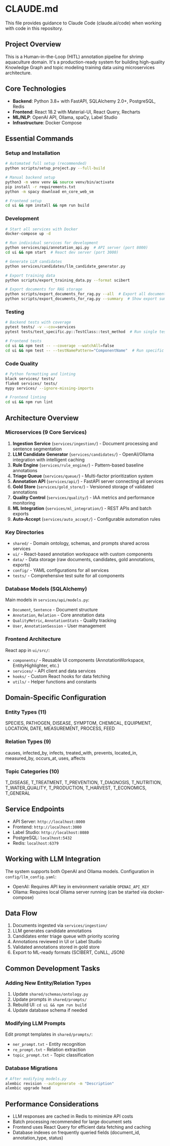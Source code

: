 # CLAUDE.md

This file provides guidance to Claude Code (claude.ai/code) when working with code in this repository.

## Project Overview
This is a Human-in-the-Loop (HITL) annotation pipeline for shrimp aquaculture domain. It's a production-ready system for building high-quality Knowledge Graph and topic modeling training data using microservices architecture.

## Core Technologies
- **Backend**: Python 3.8+ with FastAPI, SQLAlchemy 2.0+, PostgreSQL, Redis
- **Frontend**: React 18.2 with Material-UI, React Query, Recharts
- **ML/NLP**: OpenAI API, Ollama, spaCy, Label Studio
- **Infrastructure**: Docker Compose

## Essential Commands

### Setup and Installation
```bash
# Automated full setup (recommended)
python scripts/setup_project.py --full-build

# Manual backend setup
python3 -m venv venv && source venv/bin/activate
pip install -r requirements.txt
python -m spacy download en_core_web_sm

# Frontend setup
cd ui && npm install && npm run build
```

### Development
```bash
# Start all services with Docker
docker-compose up -d

# Run individual services for development
python services/api/annotation_api.py  # API server (port 8000)
cd ui && npm start  # React dev server (port 3000)

# Generate LLM candidates
python services/candidates/llm_candidate_generator.py

# Export training data
python scripts/export_training_data.py --format scibert

# Export documents for RAG storage
python scripts/export_documents_for_rag.py --all  # Export all documents
python scripts/export_documents_for_rag.py --summary  # Show export summary
```

### Testing
```bash
# Backend tests with coverage
pytest tests/ -v --cov=services
pytest tests/test_specific.py::TestClass::test_method  # Run single test

# Frontend tests
cd ui && npm test -- --coverage --watchAll=false
cd ui && npm test -- --testNamePattern="ComponentName"  # Run specific test
```

### Code Quality
```bash
# Python formatting and linting
black services/ tests/
flake8 services/ tests/
mypy services/ --ignore-missing-imports

# Frontend linting
cd ui && npm run lint
```

## Architecture Overview

### Microservices (9 Core Services)
1. **Ingestion Service** (`services/ingestion/`) - Document processing and sentence segmentation
2. **LLM Candidate Generator** (`services/candidates/`) - OpenAI/Ollama integration with intelligent caching
3. **Rule Engine** (`services/rule_engine/`) - Pattern-based baseline annotations
4. **Triage Queue** (`services/queue/`) - Multi-factor prioritization system
5. **Annotation API** (`services/api/`) - FastAPI server connecting all services
6. **Gold Store** (`services/gold_store/`) - Versioned storage of validated annotations
7. **Quality Control** (`services/quality/`) - IAA metrics and performance monitoring
8. **ML Integration** (`services/ml_integration/`) - REST APIs and batch exports
9. **Auto-Accept** (`services/auto_accept/`) - Configurable automation rules

### Key Directories
- `shared/` - Domain ontology, schemas, and prompts shared across services
- `ui/` - React-based annotation workspace with custom components
- `data/` - Data storage (raw documents, candidates, gold annotations, exports)
- `config/` - YAML configurations for all services
- `tests/` - Comprehensive test suite for all components

### Database Models (SQLAlchemy)
Main models in `services/api/models.py`:
- `Document`, `Sentence` - Document structure
- `Annotation`, `Relation` - Core annotation data
- `QualityMetric`, `AnnotationStats` - Quality tracking
- `User`, `AnnotationSession` - User management

### Frontend Architecture
React app in `ui/src/`:
- `components/` - Reusable UI components (AnnotationWorkspace, EntityHighlighter, etc.)
- `services/` - API client and data services
- `hooks/` - Custom React hooks for data fetching
- `utils/` - Helper functions and constants

## Domain-Specific Configuration

### Entity Types (11)
SPECIES, PATHOGEN, DISEASE, SYMPTOM, CHEMICAL, EQUIPMENT, LOCATION, DATE, MEASUREMENT, PROCESS, FEED

### Relation Types (9)
causes, infected_by, infects, treated_with, prevents, located_in, measured_by, occurs_at, uses, affects

### Topic Categories (10)
T_DISEASE, T_TREATMENT, T_PREVENTION, T_DIAGNOSIS, T_NUTRITION, T_WATER_QUALITY, T_PRODUCTION, T_HARVEST, T_ECONOMICS, T_GENERAL

## Service Endpoints
- API Server: `http://localhost:8000`
- Frontend: `http://localhost:3000`
- Label Studio: `http://localhost:8080`
- PostgreSQL: `localhost:5432`
- Redis: `localhost:6379`

## Working with LLM Integration
The system supports both OpenAI and Ollama models. Configuration in `config/llm_config.yaml`:
- OpenAI: Requires API key in environment variable `OPENAI_API_KEY`
- Ollama: Requires local Ollama server running (can be started via docker-compose)

## Data Flow
1. Documents ingested via `services/ingestion/`
2. LLM generates candidate annotations
3. Candidates enter triage queue with priority scoring
4. Annotations reviewed in UI or Label Studio
5. Validated annotations stored in gold store
6. Export to ML-ready formats (SCIBERT, CoNLL, JSON)

## Common Development Tasks

### Adding New Entity/Relation Types
1. Update `shared/schemas/ontology.py`
2. Update prompts in `shared/prompts/`
3. Rebuild UI: `cd ui && npm run build`
4. Update database schema if needed

### Modifying LLM Prompts
Edit prompt templates in `shared/prompts/`:
- `ner_prompt.txt` - Entity recognition
- `re_prompt.txt` - Relation extraction
- `topic_prompt.txt` - Topic classification

### Database Migrations
```bash
# After modifying models.py
alembic revision --autogenerate -m "Description"
alembic upgrade head
```

## Performance Considerations
- LLM responses are cached in Redis to minimize API costs
- Batch processing recommended for large document sets
- Frontend uses React Query for efficient data fetching and caching
- Database indexes on frequently queried fields (document_id, annotation_type, status)
